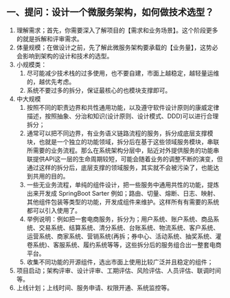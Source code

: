 
## 一、提问：设计一个微服务架构，如何做技术选型？

1. 理解需求；首先，你需要深入了解项目的【需求和业务场景】。这个阶段更多的就是拆解和评审需求。
2. 体量规模；在做设计之前，先了解此微服务架构要承载的【业务量】，这势必会影响到架构的设计和技术的选型。
3. 小规模类：
    1. 尽可能减少技术栈的过多使用，也不要自建，市面上越稳定，越轻量运维的，越优先考虑。
    2. 系统不要过多的拆分，保证最核心的也模块支撑即可。
4. 中大规模
    1. 按照不同的职责边界和共性通用功能，以及遵守软件设计原则的康威定律描述，按照抽象、分治和知识(设计原则、设计模式、DDD)可以进行合理拆分；
    2. 通常可以把不同边界，有业务语义链路流程的服务，拆分成底层支撑模块，也就是一个独立的功能领域，拆分后在基于这些领域服务模块，串联所需要的业务流程。那么在系统架构分层中，贴近对外提供服务的功能串联提供API这一层的生命周期较短，可能会随着业务的调整不断的演变，但通过这样的拆分后，底层支撑的领域服务，其实就不会被污染了，也能达到共用的目的。
    3. 一些无业务流程，单纯的组件设计，把一些服务中通用共性的功能，提炼出来开发成 SpringBoot Sarter 例如；路由、切量、熔断、日志、映射、其他组件包装等类型的功能，开发成组件来维护。这样所有有需要的系统都可以引入使用了。
    4. 举例说明：例如把一套电商服务，拆分为；用户系统、账户系统、商品系统、交易系统、结算系统、清分系统、台账系统、物流系统、客户系统、运营系统、商家系统、营销系统(再拆；券中心、活动系统、抽奖系统、灌卷系统)、客服系统、履约系统等等，这些拆分后的服务组合出一整套电商平台。
    5. 收集不同功能的开源组件，选出市面上使用比较广泛并且稳定的组件；
5.  项目启动；架构评审、设计评审、工期评估、风险评估、人员评估、联调时间等。
6. 上线计划；上线时间、服务申请、权限开通、系统监控等。